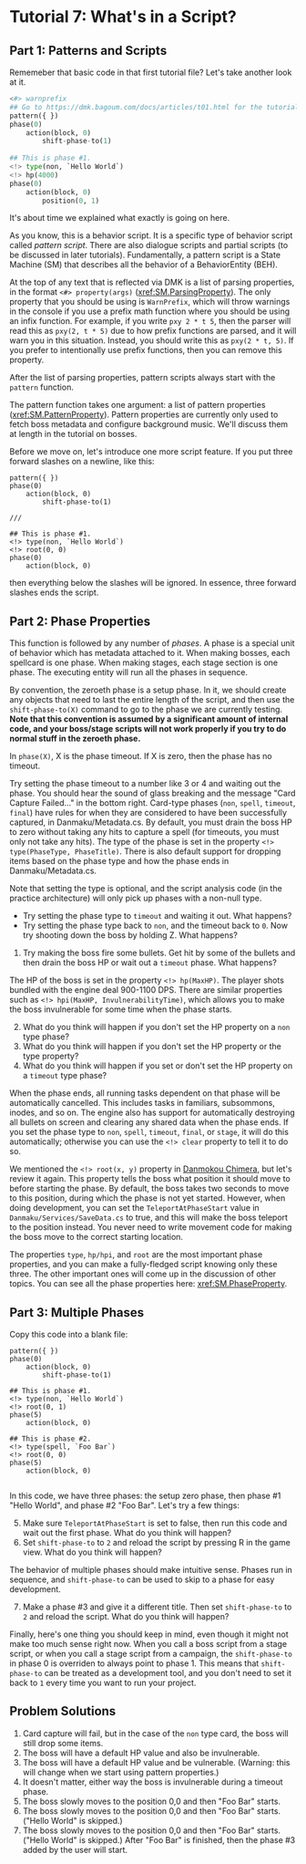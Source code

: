 # Tutorial 7: What's in a Script?

## Part 1: Patterns and Scripts

Rememeber that basic code in that first tutorial file? Let's take another look at it.

```python
<#> warnprefix
## Go to https://dmk.bagoum.com/docs/articles/t01.html for the tutorial. 
pattern({ })
phase(0)
	action(block, 0)
		shift-phase-to(1)
		
## This is phase #1. 
<!> type(non, `Hello World`)
<!> hp(4000)
phase(0)
	action(block, 0)
		position(0, 1)
```

It's about time we explained what exactly is going on here.

As you know, this is a behavior script. It is a specific type of behavior script called *pattern script*. There are also dialogue scripts and partial scripts (to be discussed in later tutorials). Fundamentally, a pattern script is a State Machine (SM) that describes all the behavior of a BehaviorEntity (BEH). 

At the top of any text that is reflected via DMK is a list of parsing properties, in the format `<#> property(args)` (<xref:SM.ParsingProperty>). The only property that you should be using is `WarnPrefix`, which will throw warnings in the console if you use a prefix math function where you should be using an infix function. For example, if you write `pxy 2 * t 5`, then the parser will read this as `pxy(2, t * 5)` due to how prefix functions are parsed, and it will warn you in this situation. Instead, you should write this as `pxy(2 * t, 5)`. If you prefer to intentionally use prefix functions, then you can remove this property.

After the list of parsing properties, pattern scripts always start with the `pattern` function. 

The pattern function takes one argument: a list of pattern properties (<xref:SM.PatternProperty>). Pattern properties are currently only used to fetch boss metadata and configure background music. We'll discuss them at length in the tutorial on bosses. 

Before we move on, let's introduce one more script feature. If you put three forward slashes on a newline, like this:

```
pattern({ })
phase(0)
	action(block, 0)
		shift-phase-to(1)
		
///
		
## This is phase #1. 
<!> type(non, `Hello World`)
<!> root(0, 0)
phase(0)
	action(block, 0)
```

then everything below the slashes will be ignored. In essence, three forward slashes ends the script.

## Part 2: Phase Properties

This function is followed by any number of *phases*. A phase is a special unit of behavior which has metadata attached to it. When making bosses, each spellcard is one phase. When making stages, each stage section is one phase. The executing entity will run all the phases in sequence.

By convention, the zeroeth phase is a setup phase. In it, we should create any objects that need to last the entire length of the script, and then use the `shift-phase-to(X)` command to go to the phase we are currently testing. **Note that this convention is assumed by a significant amount of internal code, and your boss/stage scripts will not work properly if you try to do normal stuff in the zeroeth phase.**

In `phase(X)`, X is the phase timeout. If X is zero, then the phase has no timeout. 

Try setting the phase timeout to a number like 3 or 4 and waiting out the phase. You should hear the sound of glass breaking and the message "Card Capture Failed..." in the bottom right. Card-type phases (`non`, `spell`, `timeout`, `final`) have rules for when they are considered to have been successfully captured, in Danmaku/Metadata.cs. By default, you must drain the boss HP to zero without taking any hits to capture a spell (for timeouts, you must only not take any hits). The type of the phase is set in the property `<!> type(PhaseType, PhaseTitle)`. There is also default support for dropping items based on the phase type and how the phase ends in Danmaku/Metadata.cs.

Note that setting the type is optional, and the script analysis code (in the practice architecture) will only pick up phases with a non-null type.

- Try setting the phase type to `timeout` and waiting it out. What happens?
- Try setting the phase type back to `non`, and the timeout back to `0`. Now try shooting down the boss by holding Z. What happens?

1. Try making the boss fire some bullets. Get hit by some of the bullets and then drain the boss HP or wait out a `timeout` phase. What happens?

The HP of the boss is set in the property `<!> hp(MaxHP)`. The player shots bundled with the engine deal 900-1100 DPS. There are similar properties such as `<!> hpi(MaxHP, InvulnerabilityTime)`, which allows you to make the boss invulnerable for some time when the phase starts. 

2. What do you think will happen if you don't set the HP property on a `non` type phase?
3. What do you think will happen if you don't set the HP property or the type property?
4. What do you think will happen if you set or don't set the HP property on a `timeout` type phase?

When the phase ends, all running tasks dependent on that phase will be automatically cancelled. This includes tasks in familiars, subsommons, inodes, and so on. The engine also has support for automatically destroying all bullets on screen and clearing any shared data when the phase ends. If you set the phase type to `non`, `spell`, `timeout`, `final`, or `stage`, it will do this automatically; otherwise you can use the `<!> clear` property to tell it to do so. 

We mentioned the `<!> root(x, y)` property in [Danmokou Chimera](t03.md), but let's review it again. This property tells the boss what position it should move to before starting the phase. By default, the boss takes two seconds to move to this position, during which the phase is not yet started. However, when doing development, you can set the `TeleportAtPhaseStart` value in `Danmaku/Services/SaveData.cs` to true, and this will make the boss teleport to the position instead. You never need to write movement code for making the boss move to the correct starting location.

The properties `type`, `hp/hpi`, and `root` are the most important phase properties, and you can make a fully-fledged script knowing only these three. The other important ones will come up in the discussion of other topics. You can see all the phase properties here: <xref:SM.PhaseProperty>. 

## Part 3: Multiple Phases

Copy this code into a blank file:

```
pattern({ })
phase(0)
	action(block, 0)
		shift-phase-to(1)
		
## This is phase #1. 
<!> type(non, `Hello World`)
<!> root(0, 1)
phase(5)
	action(block, 0)

## This is phase #2.
<!> type(spell, `Foo Bar`)
<!> root(0, 0)
phase(5)
	action(block, 0)
	
```

In this code, we have three phases: the setup zero phase, then phase #1 "Hello World", and phase #2 "Foo Bar". Let's try a few things:

5. Make sure `TeleportAtPhaseStart` is set to false, then run this code and wait out the first phase. What do you think will happen?
6. Set `shift-phase-to` to `2` and reload the script by pressing R in the game view. What do you think will happen?

The behavior of multiple phases should make intuitive sense. Phases run in sequence, and `shift-phase-to` can be used to skip to a phase for easy development.

7. Make a phase #3 and give it a different title. Then set `shift-phase-to` to `2` and reload the script. What do you think will happen?

Finally, here's one thing you should keep in mind, even though it might not make too much sense right now. When you call a boss script from a stage script, or when you call a stage script from a campaign, the `shift-phase-to` in phase 0 is overriden to always point to phase 1. This means that `shift-phase-to` can be treated as a development tool, and you don't need to set it back to `1` every time you want to run your project. 

## Problem Solutions

1. Card capture will fail, but in the case of the `non` type card, the boss will still drop some items.
2. The boss will have a default HP value and also be invulnerable. 
3. The boss will have a default HP value and be vulnerable. (Warning: this will change when we start using pattern properties.)
4. It doesn't matter, either way the boss is invulnerable during a timeout phase. 
5. The boss slowly moves to the position 0,0 and then "Foo Bar" starts.
6. The boss slowly moves to the position 0,0 and then "Foo Bar" starts. ("Hello World" is skipped.)
7. The boss slowly moves to the position 0,0 and then "Foo Bar" starts. ("Hello World" is skipped.) After "Foo Bar" is finished, then the phase #3 added by the user will start. 

